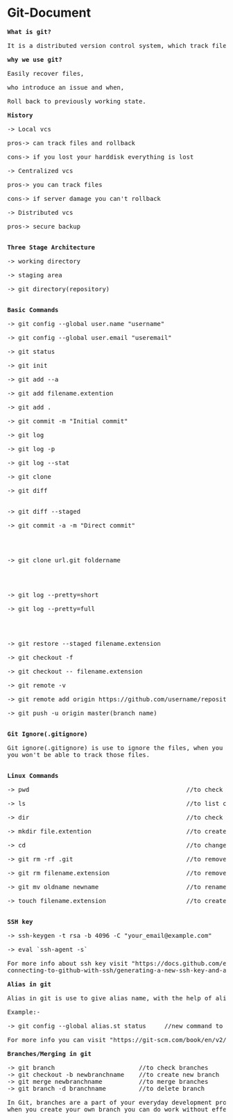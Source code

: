 # Git-Document

<pre>
<strong>What is git?</strong>

It is a distributed version control system, which track files.

<strong>why we use git?</strong>

Easily recover files,

who introduce an issue and when,

Roll back to previously working state.

<strong>History</strong>

-> Local vcs 

pros-> can track files and rollback

cons-> if you lost your harddisk everything is lost

-> Centralized vcs

pros-> you can track files

cons-> if server damage you can't rollback

-> Distributed vcs 

pros-> secure backup


<strong>Three Stage Architecture</strong>

-> working directory

-> staging area

-> git directory(repository)


<strong>Basic Commands</strong>

-> git config --global user.name "username"                                    //to configure username

-> git config --global user.email "useremail"                                  //to configure useremail

-> git status                                                                  //to check status of directory

-> git init                                                                    //to intialise git
 
-> git add --a                                                                 //to store all files in staging area 

-> git add filename.extention                                                  //to add single file

-> git add .                                                                   //to add all files

-> git commit -m "Initial commit"                                              //to commit changes

-> git log                                                                     //to check all commits

-> git log -p                                                                  //to check all commits along with all removes

-> git log --stat                                                              //to check short summary about all commits

-> git clone                                                                   //to create clone of git repository

-> git diff                                                                    //to compare working directory with staging 
                                                                                 area

-> git diff --staged                                                           //to compare last commit with staging area

-> git commit -a -m "Direct commit"                                            //to skip staging area(note:- this command 
                                                                                 commit's only tracked files, 
                                                                                 untracked files cannot be commited through 
                                                                                 this command)

-> git clone url.git foldername                                                //to clone git repository into folder
                                                                                 (note:- when you mention foldername after  
                                                                                 url.git, the repository will clone into  
                                                                                 that folder) 

-> git log --pretty=short                                                      //to check the author of directory

-> git log --pretty=full                                                       //to check the author and commiter of   
                                                                                 directory(note:- author is one who  
                                                                                 create first file, and commiter is one who  
                                                                                 change or add new the files)

-> git restore --staged filename.extension                                     //to unstage file

-> git checkout -f                                                             //to rollback whole directory into last commit

-> git checkout -- filename.extension                                          //to rollback into last commit

-> git remote -v                                                               //to check form where to pull or push 

-> git remote add origin https://github.com/username/repositoryname.git        //to create remote origin

-> git push -u origin master(branch name)                                      //to push directory to repository


<strong>Git Ignore(.gitignore)</strong>

Git ignore(.gitignore) is use to ignore the files, when you put files in ".gitignore" folder,  
you won't be able to track those files.


<strong>Linux Commands</strong>

-> pwd                                           //to check present working directory

-> ls                                            //to list content

-> dir                                           //to check the number of directories in folder(for windows only)

-> mkdir file.extention                          //to create new directory                          

-> cd                                            //to change directory 

-> git rm -rf .git                               //to remove .git folder

-> git rm filename.extension                     //to remove file

-> git mv oldname newname                        //to rename the folder

-> touch filename.extension                      //to create file


<strong>SSH key</strong>

-> ssh-keygen -t rsa -b 4096 -C "your_email@example.com"       //to generate ssh key

-> eval `ssh-agent -s`                                         //to generate agent pid

For more info about ssh key visit "https://docs.github.com/en/github/authenticating-to-github/ 
connecting-to-github-with-ssh/generating-a-new-ssh-key-and-adding-it-to-the-ssh-agent"      

<strong>Alias in git</strong>

Alias in git is use to give alias name, with the help of alias you can create shortcut for commands

Example:-

-> git config --global alias.st status     //new command to check git status is "git st"

For more info you can visit "https://git-scm.com/book/en/v2/Git-Basics-Git-Aliases"

<strong>Branches/Merging in git</strong>

-> git branch                       //to check branches
-> git checkout -b newbranchname    //to create new branch 
-> git merge newbranchname          //to merge branches
-> git branch -d branchname         //to delete branch

In Git, branches are a part of your everyday development process, 
when you create your own branch you can do work without effecting existing master/main branch.
</pre>
